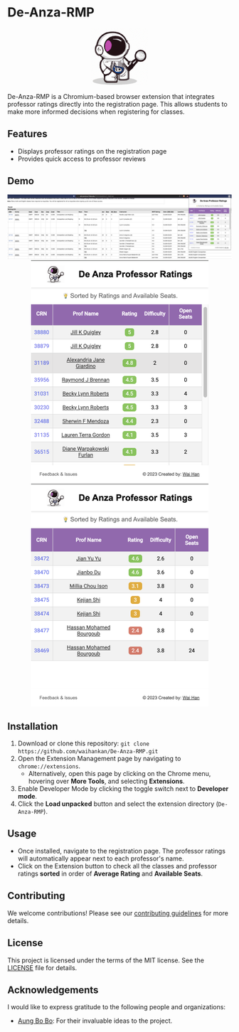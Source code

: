 # De-Anza-RMP

<div align="center">
    <img src="images/astronaut128.png">
</div>


De-Anza-RMP is a Chromium-based browser extension that integrates professor ratings directly into the registration page. This allows students to make more informed decisions when registering for classes.

## Features

- Displays professor ratings on the registration page
- Provides quick access to professor reviews

## Demo

<div align="center">
    <img src="images/demo.png">
    <br>
    <div display="flex">
        <img src="images/demo2.png">
        <img src="images/demo3.png">
    </div>
</div>

## Installation

1. Download or clone this repository: `git clone https://github.com/waihankan/De-Anza-RMP.git`
2. Open the Extension Management page by navigating to `chrome://extensions`.
   - Alternatively, open this page by clicking on the Chrome menu, hovering over **More Tools**, and selecting **Extensions**.
3. Enable Developer Mode by clicking the toggle switch next to **Developer mode**.
4. Click the **Load unpacked** button and select the extension directory (`De-Anza-RMP`).

## Usage

- Once installed, navigate to the registration page. The professor ratings will automatically appear next to each professor's name.
- Click on the Extension button to check all the classes and professor ratings **sorted** in order of **Average Rating** and **Available Seats**.

## Contributing

We welcome contributions! Please see our [contributing guidelines](CONTRIBUTING.md) for more details.

## License

This project is licensed under the terms of the MIT license. See the [LICENSE](LICENSE) file for details.


## Acknowledgements

I would like to express gratitude to the following people and organizations:

- [Aung Bo Bo](https://github.com/aungbbo): For their invaluable ideas to the project.
